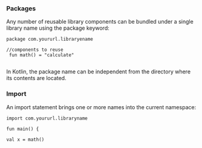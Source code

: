 
### Packages

Any number of reusable library components can be bundled under a single library name using the package keyword:

```
package com.yoururl.libraryename

//components to reuse
 fun math() = "calculate"
 
 ```
In Kotlin, the package name can be independent from the directory where its contents are located.

### Import

An import statement brings one or more names into the current namespace:

```
import com.yoururl.libraryname

fun main() {

val x = math()

````
